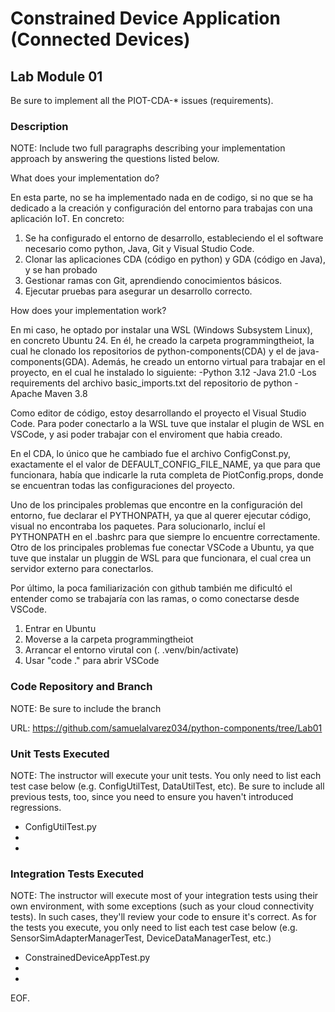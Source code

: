 # Constrained Device Application (Connected Devices)

## Lab Module 01

Be sure to implement all the PIOT-CDA-* issues (requirements).

### Description

NOTE: Include two full paragraphs describing your implementation approach by answering the questions listed below.

What does your implementation do? 

En esta parte, no se ha implementado nada en de codigo, si no que se ha dedicado a la creación y configuración del entorno para trabajas con una aplicación IoT. En concreto:
  1. Se ha configurado el entorno de desarrollo, estableciendo el el software necesario como python, Java, Git y Visual Studio Code.
  2. Clonar las aplicaciones CDA (código en python) y GDA (código en Java), y se han probado
  3. Gestionar ramas con Git, aprendiendo conocimientos básicos.
  4. Ejecutar pruebas para asegurar un desarrollo correcto.


How does your implementation work?

En mi caso, he optado por instalar una WSL (Windows Subsystem Linux), en concreto Ubuntu 24. En él, he creado la carpeta programmingtheiot, la cual he clonado los repositorios de python-components(CDA) y el de java-components(GDA). Además, he creado un entorno virtual para trabajar en el proyecto, en el cual he instalado lo siguiente:
  -Python 3.12
  -Java 21.0
  -Los requirements del archivo basic_imports.txt del repositorio de python
  -Apache Maven 3.8

Como editor de código, estoy desarrollando el proyecto el Visual Studio Code. Para poder conectarlo a la WSL tuve que instalar el plugin de WSL en VSCode, y asi poder trabajar con el enviroment que habia creado.

En el CDA, lo único que he cambiado fue el archivo ConfigConst.py, exactamente el el valor de DEFAULT_CONFIG_FILE_NAME, ya que para que funcionara, había que indicarle la ruta completa de PiotConfig.props, donde se encuentran todas las configuraciones del proyecto.

Uno de los principales problemas que encontre en la configuración del entorno, fue declarar el PYTHONPATH, ya que al querer ejecutar código, visual no encontraba los paquetes. Para solucionarlo, incluí el PYTHONPATH en el .bashrc para que siempre lo encuentre correctamente. Otro de los principales problemas fue conectar VSCode a Ubuntu, ya que tuve que instalar un pluggin de WSL para que funcionara, el cual crea un servidor externo para conectarlos.

Por último, la poca familiarización con github también me dificultó el entender como se trabajaría con las ramas, o como conectarse desde VSCode.

  1. Entrar en Ubuntu
  2. Moverse a la carpeta programmingtheiot
  3. Arrancar el entorno virutal con (. .venv/bin/activate)
  4. Usar "code ." para abrir VSCode 

### Code Repository and Branch

NOTE: Be sure to include the branch 

URL: https://github.com/samuelalvarez034/python-components/tree/Lab01

### Unit Tests Executed

NOTE: The instructor will execute your unit tests. You only need to list each test case below
(e.g. ConfigUtilTest, DataUtilTest, etc). Be sure to include all previous tests, too,
since you need to ensure you haven't introduced regressions.

- ConfigUtilTest.py
- 
- 

### Integration Tests Executed

NOTE: The instructor will execute most of your integration tests using their own environment, with
some exceptions (such as your cloud connectivity tests). In such cases, they'll review
your code to ensure it's correct. As for the tests you execute, you only need to list each
test case below (e.g. SensorSimAdapterManagerTest, DeviceDataManagerTest, etc.)

- ConstrainedDeviceAppTest.py
- 
- 

EOF.
